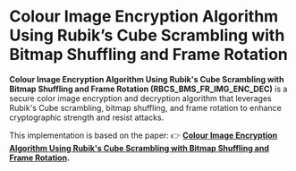 # Colour Image Encryption Algorithm Using Rubik’s Cube Scrambling with Bitmap Shuffling and Frame Rotation

**Colour Image Encryption Algorithm Using Rubik's Cube Scrambling with Bitmap Shuffling and Frame Rotation (RBCS\_BMS\_FR\_IMG\_ENC\_DEC)** is a secure color image encryption and decryption algorithm that leverages Rubik's Cube scrambling, bitmap shuffling, and frame rotation to enhance cryptographic strength and resist attacks.

This implementation is based on the paper:
👉 **[Colour Image Encryption Algorithm Using Rubik's Cube Scrambling with Bitmap Shuffling and Frame Rotation](https://doi.org/10.1016/j.csa.2023.100030).**
